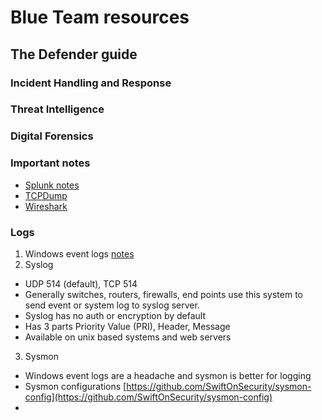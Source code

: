 # Blue Team resources
## The Defender guide

### Incident Handling and Response

### Threat Intelligence

### Digital Forensics

### Important notes
* [Splunk notes](https://towards.network/blue-team/splunk)
* [TCPDump](https://towards.network/blue-team/tcpdump)
* [Wireshark](https://towards.network/blue-team/wireshark)

### Logs
1. Windows event logs [notes](https://towards.network/blue-team/windows-event-logs)
2. Syslog
  -   UDP 514 (default), TCP 514
  - Generally switches, routers, firewalls, end points use this system to send event or system log to syslog server.
  - Syslog has no auth or encryption by default
  - Has 3 parts Priority Value (PRI), Header, Message
  - Available on unix based systems and web servers
3. Sysmon
  - Windows event logs are a headache and sysmon is better for logging
  - Sysmon configurations [https://github.com/SwiftOnSecurity/sysmon-config](https://github.com/SwiftOnSecurity/sysmon-config)
  - 
